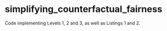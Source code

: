 # simplifying_counterfactual_fairness
Code implementing Levels 1, 2 and 3, as well as Listings 1 and 2.
